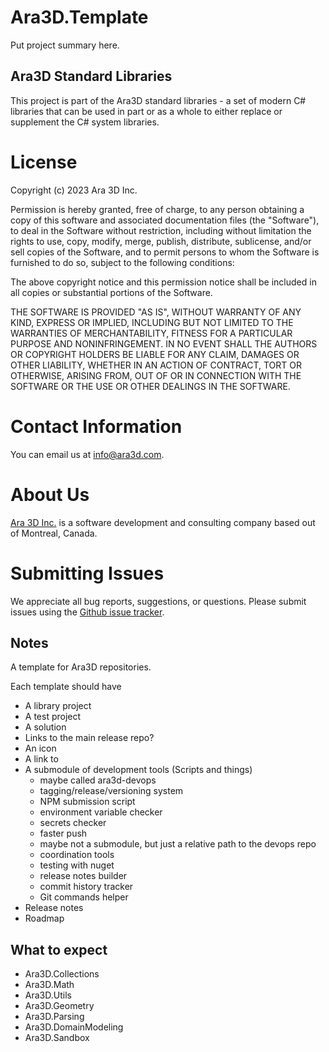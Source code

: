 # Ara3D.Template

<TODO> Put project summary here. 

## Ara3D Standard Libraries 

This project is part of the Ara3D standard libraries - a set of modern C# libraries 
that can be used in part or as a whole to either replace or supplement the C# system 
libraries.   

# License

Copyright (c) 2023 Ara 3D Inc.

Permission is hereby granted, free of charge, to any person obtaining a copy
of this software and associated documentation files (the "Software"), to deal
in the Software without restriction, including without limitation the rights
to use, copy, modify, merge, publish, distribute, sublicense, and/or sell
copies of the Software, and to permit persons to whom the Software is
furnished to do so, subject to the following conditions:

The above copyright notice and this permission notice shall be included in all
copies or substantial portions of the Software.

THE SOFTWARE IS PROVIDED "AS IS", WITHOUT WARRANTY OF ANY KIND, EXPRESS OR
IMPLIED, INCLUDING BUT NOT LIMITED TO THE WARRANTIES OF MERCHANTABILITY,
FITNESS FOR A PARTICULAR PURPOSE AND NONINFRINGEMENT. IN NO EVENT SHALL THE
AUTHORS OR COPYRIGHT HOLDERS BE LIABLE FOR ANY CLAIM, DAMAGES OR OTHER
LIABILITY, WHETHER IN AN ACTION OF CONTRACT, TORT OR OTHERWISE, ARISING FROM,
OUT OF OR IN CONNECTION WITH THE SOFTWARE OR THE USE OR OTHER DEALINGS IN THE
SOFTWARE.

# Contact Information

You can email us at info@ara3d.com.

# About Us 

[Ara 3D Inc.](https://www.linkedin.com/company/ara3d) is a software development and consulting company based out of Montreal, Canada.

# Submitting Issues  

We appreciate all bug reports, suggestions, or questions.
Please submit issues using the [Github issue tracker](issues/new). 

## Notes

A template for Ara3D repositories. 

Each template should have
  * A library project 
  * A test project
  * A solution 
  * Links to the main release repo?
  * An icon
  * A link to 
  * A submodule of development tools (Scripts and things)
    * maybe called ara3d-devops
    * tagging/release/versioning system
    * NPM submission script
    * environment variable checker
    * secrets checker 
    * faster push
    * maybe not a submodule, but just a relative path to the devops repo
    * coordination tools
    * testing with nuget
    * release notes builder
    * commit history tracker
    * Git commands helper 
  * Release notes
  * Roadmap  
    
## What to expect 

* Ara3D.Collections
* Ara3D.Math
* Ara3D.Utils
* Ara3D.Geometry 
* Ara3D.Parsing
* Ara3D.DomainModeling
* Ara3D.Sandbox
